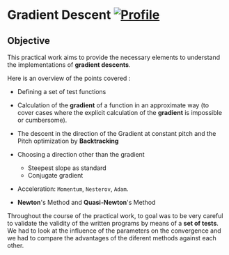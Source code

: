 # Gradient Descent [![Profile][title-img]][profile]

[title-img]:https://img.shields.io/badge/-SCIA--PRIME-red
[profile]:https://github.com/Pypearl

## Objective

This practical work aims to provide the necessary elements to understand the implementations of **gradient descents**.

Here is an overview of the points covered :
* Defining a set of test functions

* Calculation of the **gradient** of a function in an approximate way (to cover cases where the explicit calculation of the **gradient** is impossible or cumbersome).

* The descent in the direction of the Gradient at constant pitch and the Pitch optimization by **Backtracking**

* Choosing a direction other than the gradient 
    * Steepest slope as standard
    * Conjugate gradient

* Acceleration: `Momentum`, `Nesterov`, `Adam`.

* **Newton**'s Method and **Quasi-Newton**'s Method


Throughout the course of the practical work, to goal was to be very careful to validate the validity of the written programs by means of a **set of tests**. We had to look at the influence of the parameters on the convergence and we had to compare the advantages of the diferent methods against each other.
